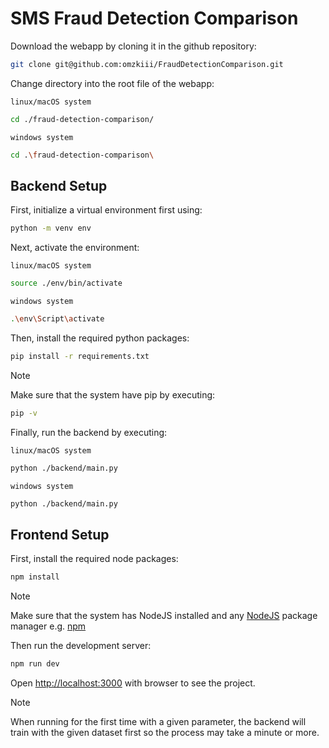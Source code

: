 # SMS Fraud Detection Comparison

Download the webapp by cloning it in the github repository:

```bash
git clone git@github.com:omzkiii/FraudDetectionComparison.git
```

Change directory into the root file of the webapp:

`linux/macOS system`
```bash
cd ./fraud-detection-comparison/
```

`windows system`
```bash
cd .\fraud-detection-comparison\
```

## Backend Setup

First, initialize a virtual environment first using:

```bash
python -m venv env
```

Next, activate the environment: 

`linux/macOS system`
```bash
source ./env/bin/activate
```

`windows system`
```bash
.\env\Script\activate
```

Then, install the required python packages: 

```bash
pip install -r requirements.txt
```

> [!NOTE]
> Make sure that the system have pip by executing:

```bash
pip -v
```

Finally, run the backend by executing:

`linux/macOS system`
```bash
python ./backend/main.py
```

`windows system`
```bash
python ./backend/main.py
```

## Frontend Setup

First, install the required node packages:

```bash
npm install
```

> [!NOTE]
> Make sure that the system has NodeJS installed and any [NodeJS](https://nodejs.org/en/download/package-manager) package manager e.g. [npm](https://docs.npmjs.com/downloading-and-installing-node-js-and-npm) 

Then run the development server:

```bash
npm run dev
```

Open [http://localhost:3000](http://localhost:3000) with browser to see the project.

> [!NOTE]
> When running for the first time with a given parameter, the backend will train with the given dataset first so the process may take a minute or more.

